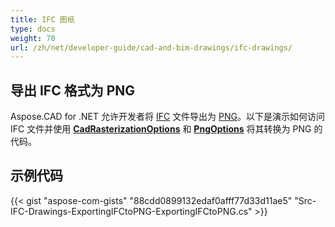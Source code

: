 ```yaml
---
title: IFC 图纸
type: docs
weight: 70
url: /zh/net/developer-guide/cad-and-bim-drawings/ifc-drawings/
---
```


## **导出 IFC 格式为 PNG**

Aspose.CAD for .NET 允许开发者将 [IFC](https://docs.fileformat.com/cad/ifc/) 文件导出为 [PNG](https://docs.fileformat.com/image/png/)。以下是演示如何访问 IFC 文件并使用 [**CadRasterizationOptions**](https://reference.aspose.com/cad/net/aspose.cad.imageoptions/cadrasterizationoptions) 和 [**PngOptions**](https://reference.aspose.com/cad/net/aspose.cad.imageoptions/pngoptions) 将其转换为 PNG 的代码。

## 示例代码

{{< gist "aspose-com-gists" "88cdd0899132edaf0afff77d33d11ae5" "Src-IFC-Drawings-ExportingIFCtoPNG-ExportingIFCtoPNG.cs" >}}
